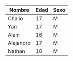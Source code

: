 | Nombre    | Edad | Sexo |
|-----------|------|------|
| Chalio    | 17   | M    |
| Yan       | 17   | M    |
| Alain     | 16   | M    |
| Alejandro | 17   | M    |
| Nathan    | 10   | M    |
